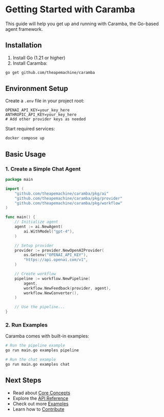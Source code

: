 # Getting Started with Caramba

This guide will help you get up and running with Caramba, the Go-based agent framework.

## Installation

1. Install Go (1.21 or higher)
2. Install Caramba:

```bash
go get github.com/theapemachine/caramba
```

## Environment Setup

Create a `.env` file in your project root:

```env
OPENAI_API_KEY=your_key_here
ANTHROPIC_API_KEY=your_key_here
# Add other provider keys as needed
```

Start required services:

```bash
docker compose up
```

## Basic Usage

### 1. Create a Simple Chat Agent

```go
package main

import (
    "github.com/theapemachine/caramba/pkg/ai"
    "github.com/theapemachine/caramba/pkg/provider"
    "github.com/theapemachine/caramba/pkg/workflow"
)

func main() {
    // Initialize agent
    agent := ai.NewAgent(
        ai.WithModel("gpt-4"),
    )

    // Setup provider
    provider := provider.NewOpenAIProvider(
        os.Getenv("OPENAI_API_KEY"),
        "https://api.openai.com/v1",
    )

    // Create workflow
    pipeline := workflow.NewPipeline(
        agent,
        workflow.NewFeedback(provider, agent),
        workflow.NewConverter(),
    )

    // Use the pipeline...
}
```

### 2. Run Examples

Caramba comes with built-in examples:

```bash
# Run the pipeline example
go run main.go examples pipeline

# Run the chat example
go run main.go examples chat
```

## Next Steps

- Read about [Core Concepts](core-concepts.md)
- Explore the [API Reference](api-reference.md)
- Check out more [Examples](examples.md)
- Learn how to [Contribute](contributing.md)

